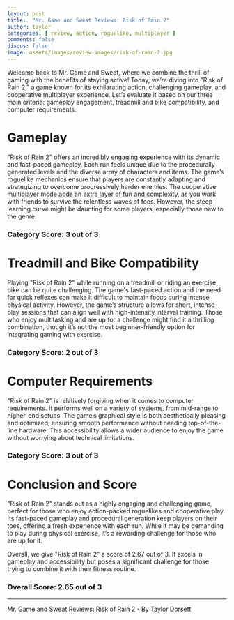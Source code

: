 ```yaml
---
layout: post
title:  "Mr. Game and Sweat Reviews: Risk of Rain 2"
author: taylor
categories: [ review, action, roguelike, multiplayer ]
comments: false
disqus: false
image: assets/images/review-images/risk-of-rain-2.jpg
---
```


Welcome back to Mr. Game and Sweat, where we combine the thrill of gaming with the benefits of staying active! Today, we’re diving into "Risk of Rain 2," a game known for its exhilarating action, challenging gameplay, and cooperative multiplayer experience. Let’s evaluate it based on our three main criteria: gameplay engagement, treadmill and bike compatibility, and computer requirements.

# Gameplay

"Risk of Rain 2" offers an incredibly engaging experience with its dynamic and fast-paced gameplay. Each run feels unique due to the procedurally generated levels and the diverse array of characters and items. The game’s roguelike mechanics ensure that players are constantly adapting and strategizing to overcome progressively harder enemies. The cooperative multiplayer mode adds an extra layer of fun and complexity, as you work with friends to survive the relentless waves of foes. However, the steep learning curve might be daunting for some players, especially those new to the genre.

### Category Score: 3 out of 3

# Treadmill and Bike Compatibility

Playing "Risk of Rain 2" while running on a treadmill or riding an exercise bike can be quite challenging. The game's fast-paced action and the need for quick reflexes can make it difficult to maintain focus during intense physical activity. However, the game’s structure allows for short, intense play sessions that can align well with high-intensity interval training. Those who enjoy multitasking and are up for a challenge might find it a thrilling combination, though it’s not the most beginner-friendly option for integrating gaming with exercise.

### Category Score: 2 out of 3

# Computer Requirements

"Risk of Rain 2" is relatively forgiving when it comes to computer requirements. It performs well on a variety of systems, from mid-range to higher-end setups. The game’s graphical style is both aesthetically pleasing and optimized, ensuring smooth performance without needing top-of-the-line hardware. This accessibility allows a wider audience to enjoy the game without worrying about technical limitations.

### Category Score: 3 out of 3

# Conclusion and Score

"Risk of Rain 2" stands out as a highly engaging and challenging game, perfect for those who enjoy action-packed roguelikes and cooperative play. Its fast-paced gameplay and procedural generation keep players on their toes, offering a fresh experience with each run. While it may be demanding to play during physical exercise, it’s a rewarding challenge for those who are up for it.

Overall, we give "Risk of Rain 2" a score of 2.67 out of 3. It excels in gameplay and accessibility but poses a significant challenge for those trying to combine it with their fitness routine.

### Overall Score: 2.65 out of 3

---

Mr. Game and Sweat Reviews: Risk of Rain 2 - By Taylor Dorsett
